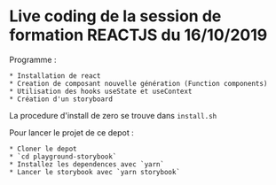 # Live coding de la session de formation REACTJS du 16/10/2019

Programme :

    * Installation de react
    * Creation de composant nouvelle génération (Function components)
    * Utilisation des hooks useState et useContext
    * Création d'un storyboard

La procedure d'install de zero se trouve dans `install.sh`

Pour lancer le projet de ce depot :

    * Cloner le depot
    * `cd playground-storybook`
    * Installez les dependences avec `yarn`
    * Lancer le storybook avec `yarn storybook`
